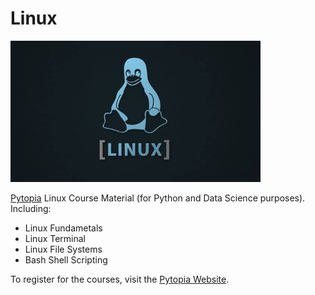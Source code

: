 # Linux

<!-- Logo image -->
<img src="./images/logo.jpeg" alt="logo" width="400"/>

[Pytopia](https://www.pytopia.ai) Linux Course Material (for Python and Data Science purposes). Including:


- Linux Fundametals
- Linux Terminal
- Linux File Systems
- Bash Shell Scripting

To register for the courses, visit the [Pytopia Website](https://www.pytopia.ai/).
